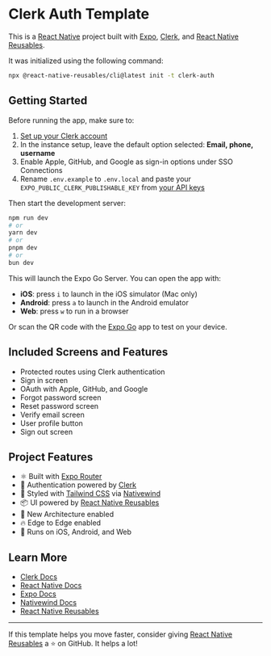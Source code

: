# Clerk Auth Template

This is a [React Native](https://reactnative.dev) project built with [Expo](https://expo.dev), [Clerk](https://go.clerk.com/gjgxNgT), and [React Native Reusables](https://reactnativereusables.com).

It was initialized using the following command:

```bash
npx @react-native-reusables/cli@latest init -t clerk-auth
```

## Getting Started

Before running the app, make sure to:

1. [Set up your Clerk account](https://go.clerk.com/blVsQlm)
2. In the instance setup, leave the default option selected: **Email, phone, username**
3. Enable Apple, GitHub, and Google as sign-in options under SSO Connections
4. Rename `.env.example` to `.env.local` and paste your `EXPO_PUBLIC_CLERK_PUBLISHABLE_KEY` from [your API keys](https://go.clerk.com/u8KAui7)

Then start the development server:

```bash
npm run dev
# or
yarn dev
# or
pnpm dev
# or
bun dev
```

This will launch the Expo Go Server. You can open the app with:

- **iOS**: press `i` to launch in the iOS simulator (Mac only)
- **Android**: press `a` to launch in the Android emulator
- **Web**: press `w` to run in a browser

Or scan the QR code with the [Expo Go](https://expo.dev/go) app to test on your device.

## Included Screens and Features

- Protected routes using Clerk authentication
- Sign in screen
- OAuth with Apple, GitHub, and Google
- Forgot password screen
- Reset password screen
- Verify email screen
- User profile button
- Sign out screen

## Project Features

- ⚛️ Built with [Expo Router](https://expo.dev/router)
- 🔐 Authentication powered by [Clerk](https://go.clerk.com/Q1MKAz0)
- 🎨 Styled with [Tailwind CSS](https://tailwindcss.com/) via [Nativewind](https://www.nativewind.dev/)
- 📦 UI powered by [React Native Reusables](https://github.com/founded-labs/react-native-reusables)
- 🚀 New Architecture enabled
- 🔥 Edge to Edge enabled
- 📱 Runs on iOS, Android, and Web

## Learn More

- [Clerk Docs](https://go.clerk.com/Q1MKAz0)
- [React Native Docs](https://reactnative.dev/docs/getting-started)
- [Expo Docs](https://docs.expo.dev/)
- [Nativewind Docs](https://www.nativewind.dev/)
- [React Native Reusables](https://reactnativereusables.com)

---

If this template helps you move faster, consider giving [React Native Reusables](https://github.com/founded-labs/react-native-reusables) a ⭐ on GitHub. It helps a lot!
